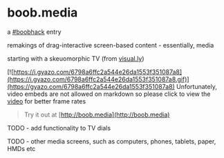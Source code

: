 # boob.media

a [#boobhack](http://boobhack.com) entry

remakings of drag-interactive screen-based content - essentially, media 

starting with a skeuomorphic TV (from [visual.ly](https://visual.ly/community/interactive-graphic/computers/pros-and-cons-skeuomorphism-infographics?view=true))

[![https://i.gyazo.com/6798a6ffc2a544e26da1553f351087a8](https://i.gyazo.com/6798a6ffc2a544e26da1553f351087a8.gif)](https://gyazo.com/6798a6ffc2a544e26da1553f351087a8)
Unfortunately, video embeds are not allowed on markdown so please click to view the [video](https://i.gyazo.com/6798a6ffc2a544e26da1553f351087a8) for better frame rates

> Try it out at [http://boob.media](http://boob.media)

TODO - add functionality to TV dials 

TODO - other media screens, such as computers, phones, tablets, paper, HMDs etc 

